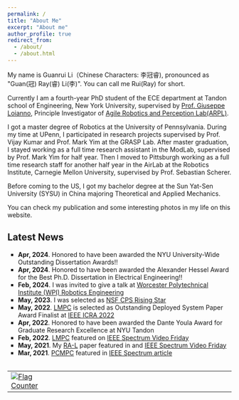 ```yaml
---
permalink: /
title: "About Me"
excerpt: "About me"
author_profile: true
redirect_from: 
  - /about/
  - /about.html
---
```


My name is Guanrui Li（Chinese Characters: 李冠睿), pronounced as "Guan(冠) Ray(睿) Li(李)". You can call me Rui(Ray) for short. 

Currently I am a fourth-year PhD student of the ECE department at Tandon school of Engineering, New York University, supervised by [Prof. Giuseppe Loianno](https://engineering.nyu.edu/faculty/giuseppe-loianno), Principle Investigator of [Agile Robotics and Perception Lab(ARPL)](https://wp.nyu.edu/arpl/). 

I got a master degree of Robotics at the University of Pennsylvania. During my time at UPenn, I participated in research projects supervised by Prof. Vijay Kumar and Prof. Mark Yim at the GRASP Lab. After master graduation, I stayed working as a full time research assistant in the ModLab, supervised by Prof. Mark Yim for half year. Then I moved to Pittsburgh working as a full time research staff for another half year in the AirLab at the Robotics Institute, Carnegie Mellon University, supervised by Prof. Sebastian Scherer.

Before coming to the US, I got my bachelor degree at the Sun Yat-Sen University (SYSU) in China majoring Theoretical and Applied Mechanics.

You can check my publication and some interesting photos in my life on this website. 

## Latest News

<p class="aboutme">
<ul style="list-style-type:square">
  <li><b>Apr, 2024</b>. Honored to have been awarded the NYU University-Wide Outstanding Dissertation Awards!!
  <li><b>Apr, 2024</b>. Honored to have been awarded the Alexander Hessel Award for the Best Ph.D. Dissertation in Electrical Engineering!!
  <li><b>Feb, 2024</b>. I was invited to give a talk at <a href="https://www.wpi.edu/news/calendar/events/robotics-engineering-colloquium-series-dr-guanrui-li">Worcester Polytechnical Institute (WPI) Robotics Engineering</a></li>
  <li><b>May, 2023</b>. I was selected as <a href="https://risingstars.linklab.virginia.edu/2023/participants/guanrui-li.html">NSF CPS Rising Star</a> </li>
  <li><b>May, 2022</b>. <a href="https://arxiv.org/pdf/2202.07716.pdf">LMPC</a> is selected as Outstanding Deployed System Paper Award Finalist at <a href="https://www.icra2022.org/program/awards">IEEE ICRA 2022</a> </li>
  <li><b>Apr, 2022</b>. Honored to have been awarded the Dante Youla Award for Graduate Research Excellence at NYU Tandon</li>
    <li><b>Feb, 2022</b>. <a href="https://arxiv.org/pdf/2202.07716.pdf">LMPC</a> featured on <a href="https://spectrum.ieee.org/video-friday-robotics-after-hours">IEEE Spectrum Video Friday</a> </li>
  <li><b>May, 2021</b>. My <a href="https://arxiv.org/abs/2306.05111">RA-L</a> paper featured in and <a href="https://spectrum.ieee.org/video-friday-digger-finger">IEEE Spectrum Video Friday</a> </li>
    <li><b>Mar, 2021</b>. <a href="https://arxiv.org/abs/2107.10888">PCMPC</a> featured in <a href="https://spectrum.ieee.org/lowcost-drones-get-precise-control-over-suspended-loads">IEEE Spectrum article</a> </li>

</ul>
</p>

<table style="width:100%;max-width:800px;border:0px;margin-right:auto;margin-left:auto;">
<table table="" width="100%" align="center" border="0" cellspacing="0" cellpadding="20"><tbody>
 </tbody><tbody>
   <tr><td width="20%">
   <a href="https://info.flagcounter.com/h5Cf"><img src="https://s11.flagcounter.com/count2/h5Cf/bg_FFFFFF/txt_000000/border_1237CC/columns_1/maxflags_10/viewers_0/labels_0/pageviews_0/flags_0/percent_0/" alt="Flag Counter" border="0"></a>
   <!--img src="images/coprtrsp2021ral.jpg" width="200"-->
   </td>
    
   <td style="padding:20px;width:75%;vertical-align:middle">
   <script type="text/javascript" id="clustrmaps" src="//cdn.clustrmaps.com/map_v2.js?d=AAewvLxwZerOf7MJjxWQmLqbpCjz3Fq85VqETfASmPg&cl=ffffff&w=a"></script>

   <!--papertitle>Cooperative Transportation of Cable Suspended Payloads with MAVs using Monocular Vision and Inertial Sensing</papertitle>
      <br>
      <a href="https://www.guan-rui.com">Guanrui Li</a>, 
      <strong>Rundong Ge</strong>, 
      <a href="https://engineering.nyu.edu/faculty/giuseppe-loianno">Giuseppe Loianno</a>
      <br>
      <em>IEEE Robotics and Automation Letters (<strong>RA-L</strong>) and <strong>ICRA 2021</strong></em>(Submitted)<br-->
   </td>
  </tr>

 </tbody>
</table>


